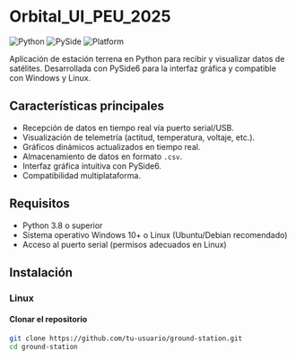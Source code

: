 # Orbital_UI_PEU_2025 

![Python](https://img.shields.io/badge/Python-3.8%2B-blue)
![PySide](https://img.shields.io/badge/PySide-6.0-green)
![Platform](https://img.shields.io/badge/Platform-Windows%20%7C%20Linux-orange)

Aplicación de estación terrena en Python para recibir y visualizar datos de satélites. Desarrollada con PySide6 para la interfaz gráfica y compatible con Windows y Linux.

## Características principales
- Recepción de datos en tiempo real vía puerto serial/USB.
- Visualización de telemetría (actitud, temperatura, voltaje, etc.).
- Gráficos dinámicos actualizados en tiempo real.
- Almacenamiento de datos en formato `.csv`. 
- Interfaz gráfica intuitiva con PySide6.
- Compatibilidad multiplataforma.

## Requisitos
- Python 3.8 o superior
- Sistema operativo Windows 10+ o Linux (Ubuntu/Debian recomendado)
- Acceso al puerto serial (permisos adecuados en Linux)

## Instalación

### Linux 
#### Clonar el repositorio
```bash
git clone https://github.com/tu-usuario/ground-station.git
cd ground-station
```

<!-- ## Dependencias linux  -->
<!---->
<!---->
<!---->
<!-- opengl mesa-utils -->
